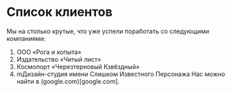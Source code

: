 # Список клиентов
Мы на столько крутые, что уже успели поработать со следующими компаниями:

1. ООО «Рога и копыта»
2. Издательство «Читый лист»
3. Космопорт «Черезтерновый Кзвёздный»
4. mДизайн-студия имени Слишком Известного Персонажа
Нас можно найти в (google.com)[google.com].